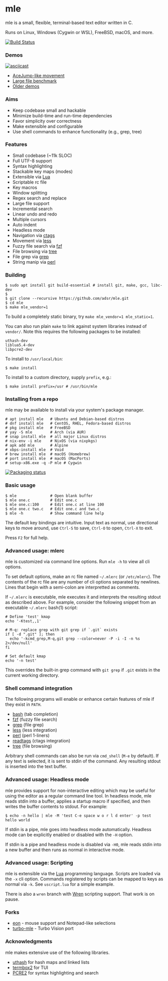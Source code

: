 # mle

mle is a small, flexible, terminal-based text editor written in C.

Runs on Linux, Windows (Cygwin or WSL), FreeBSD, macOS, and more.

[![Build Status](https://travis-ci.org/adsr/mle.svg?branch=master)](https://travis-ci.org/adsr/mle)

### Demos

[![asciicast](https://i.imgur.com/PZocaOT.png)](https://asciinema.org/a/162536)

* [AceJump-like movement](https://i.imgur.com/atS11HX.gif)
* [Large file benchmark](http://i.imgur.com/VGGMmGg.gif)
* [Older demos](http://imgur.com/a/ZBmmQ)

### Aims

* Keep codebase small and hackable
* Minimize build-time and run-time dependencies
* Favor simplicity over correctness
* Make extensible and configurable
* Use shell commands to enhance functionality (e.g., grep, tree)

### Features

* Small codebase (~11k SLOC)
* Full UTF-8 support
* Syntax highlighting
* Stackable key maps (modes)
* Extensible via [Lua](https://www.lua.org)
* Scriptable rc file
* Key macros
* Window splitting
* Regex search and replace
* Large file support
* Incremental search
* Linear undo and redo
* Multiple cursors
* Auto indent
* Headless mode
* Navigation via [ctags](https://github.com/universal-ctags/ctags)
* Movement via [less](https://www.gnu.org/software/less/)
* Fuzzy file search via [fzf](https://github.com/junegunn/fzf)
* File browsing via [tree](http://mama.indstate.edu/users/ice/tree/)
* File grep via [grep](https://www.gnu.org/software/grep/)
* String manip via [perl](https://www.perl.org/)

### Building

    $ sudo apt install git build-essential # install git, make, gcc, libc-dev
    $
    $ git clone --recursive https://github.com/adsr/mle.git
    $ cd mle
    $ make mle_vendor=1

To build a completely static binary, try `make mle_vendor=1 mle_static=1`.

You can also run plain `make` to link against system libraries instead of
`vendor/`. Note this requires the following packages to be installed:

    uthash-dev
    liblua5.4-dev
    libpcre2-dev

To install to `/usr/local/bin`:

    $ make install

To install to a custom directory, supply `prefix`, e.g.:

    $ make install prefix=/usr # /usr/bin/mle

### Installing from a repo

mle may be available to install via your system's package manager.

    # apt install mle   # Ubuntu and Debian-based distros
    # dnf install mle   # CentOS, RHEL, Fedora-based distros
    # pkg install mle   # FreeBSD
    # yay -S mle        # Arch (via AUR)
    # snap install mle  # all major Linux distros
    # nix-env -i mle    # NixOS (via nixpkgs)
    # apk add mle       # Alpine
    # xbps-install mle  # Void
    # brew install mle  # macOS (Homebrew)
    # port install mle  # macOS (MacPorts)
    # setup-x86.exe -q -P mle # Cygwin

[![Packaging status](https://repology.org/badge/vertical-allrepos/mle.svg)](https://repology.org/project/mle/versions)

### Basic usage

    $ mle               # Open blank buffer
    $ mle one.c         # Edit one.c
    $ mle one.c:100     # Edit one.c at line 100
    $ mle one.c two.c   # Edit one.c and two.c
    $ mle -h            # Show command line help

The default key bindings are intuitive. Input text as normal, use directional
keys to move around, use `Ctrl-S` to save, `Ctrl-O` to open, `Ctrl-X` to exit.

Press `F2` for full help.

### Advanced usage: mlerc

mle is customized via command line options. Run `mle -h` to view all cli
options.

To set default options, make an rc file named `~/.mlerc` (or `/etc/mlerc`). The
contents of the rc file are any number of cli options separated by newlines.
Lines that begin with a semi-colon are interpretted as comments.

If `~/.mlerc` is executable, mle executes it and interprets the resulting stdout
as described above. For example, consider the following snippet from an
executable `~/.mlerc` bash(1) script:

    # Define 'test' kmap
    echo '-Ktest,,1'

    # M-q: replace grep with git grep if `.git` exists
    if [ -d ".git" ]; then
      echo '-kcmd_grep,M-q,git grep --color=never -P -i -I -n %s 2>/dev/null'
    fi

    # Set default kmap
    echo '-n test'

This overrides the built-in grep command with `git grep` if `.git` exists in
the current working directory.

### Shell command integration

The following programs will enable or enhance certain features of mle if they
exist in `PATH`.

* [bash](https://www.gnu.org/software/bash/) (tab completion)
* [fzf](https://github.com/junegunn/fzf) (fuzzy file search)
* [grep](https://www.gnu.org/software/grep/) (file grep)
* [less](https://www.gnu.org/software/less/) (less integration)
* [perl](https://www.perl.org/) (perl 1-liners)
* [readtags](https://github.com/universal-ctags/ctags) (ctags integration)
* [tree](http://mama.indstate.edu/users/ice/tree/) (file browsing)

Arbitrary shell commands can also be run via `cmd_shell` (`M-e` by default). If
any text is selected, it is sent to stdin of the command. Any resulting stdout
is inserted into the text buffer.

### Advanced usage: Headless mode

mle provides support for non-interactive editing which may be useful for using
the editor as a regular command line tool. In headless mode, mle reads stdin
into a buffer, applies a startup macro if specified, and then writes the buffer
contents to stdout. For example:

    $ echo -n hello | mle -M 'test C-e space w o r l d enter' -p test
    hello world

If stdin is a pipe, mle goes into headless mode automatically. Headless mode can
be explicitly enabled or disabled with the `-H` option.

If stdin is a pipe and headless mode is disabled via `-H0`, mle reads stdin into
a new buffer and then runs as normal in interactive mode.

### Advanced usage: Scripting

mle is extensible via the [Lua](https://www.lua.org) programming language.
Scripts are loaded via the `-x` cli option. Commands registered by scripts can
be mapped to keys as normal via `-k`. See `uscript.lua` for a simple example.

There is also a `wren` branch with [Wren](http://wren.io) scripting support.
That work is on pause.

### Forks

* [eon](https://github.com/tomas/eon) - mouse support and Notepad-like
  selections
* [turbo-mle](https://github.com/magiblot/turbo-mle) - Turbo Vision port

### Acknowledgments

mle makes extensive use of the following libraries.

* [uthash](https://troydhanson.github.io/uthash) for hash maps and linked lists
* [termbox2](https://github.com/termbox/termbox2) for TUI
* [PCRE2](http://www.pcre.org/) for syntax highlighting and search
